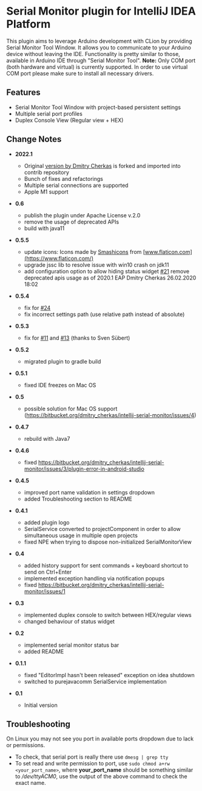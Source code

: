 # Serial Monitor plugin for IntelliJ IDEA Platform #

This plugin aims to leverage Arduino development with CLion by providing Serial Monitor Tool Window. It allows you to communicate to your
Arduino device without leaving the IDE. Functionality is pretty similar to those, available in Arduino IDE through "Serial Monitor Tool".
**Note:** Only COM port (both hardware and virtual) is currently supported. In order to use virtual COM port please make sure to install all
necessary drivers.

## Features ##

- Serial Monitor Tool Window with project-based persistent settings
- Multiple serial port profiles
- Duplex Console View (Regular view + HEX)

## Change Notes ##

- **2022.1** 
  - Original [version by Dmitry Cherkas](https://bitbucket.org/dmitry_cherkas/intellij-serial-monitor) is forked and imported into contrib repository 
  - Bunch of fixes and refactorings
  - Multiple serial connections are supported
  - Apple M1 support

- **0.6**
  - publish the plugin under Apache License v.2.0
  - remove the usage of deprecated APIs
  - build with java11
- **0.5.5**
  - update icons: Icons made by [Smashicons](https://www.flaticon.com/authors/smashicons) from [www.flaticon.com](https://www.flaticon.com/)
  - upgrade jssc lib to resolve issue with win10 crash on jdk11
  - add configuration option to allow hiding status
    widget [#21](https://bitbucket.org/dmitry_cherkas/intellij-serial-monitor/issues/21/allow-disabling-of-status-bar-widget)
    remove deprecated apis usage as of 2020.1 EAP Dmitry Cherkas 26.02.2020 18:02
- **0.5.4**
  - fix for [#24](https://bitbucket.org/dmitry_cherkas/intellij-serial-monitor/issues/24/not-working-in-clion-20201-eap)
  - fix incorrect settings path (use relative path instead of absolute)
- **0.5.3**
  - fix for [#11](https://bitbucket.org/dmitry_cherkas/intellij-serial-monitor/issues/11)
    and [#13](https://bitbucket.org/dmitry_cherkas/intellij-serial-monitor/issues/13) (thanks to Sven Sübert)
- **0.5.2**
  - migrated plugin to gradle build
- **0.5.1**
  - fixed IDE freezes on Mac OS
- **0.5**
  - possible solution for Mac OS support (https://bitbucket.org/dmitry_cherkas/intellij-serial-monitor/issues/4)
- **0.4.7**
  - rebuild with Java7
- **0.4.6**
  - fixed https://bitbucket.org/dmitry_cherkas/intellij-serial-monitor/issues/3/plugin-error-in-android-studio
- **0.4.5**
  - improved port name validation in settings dropdown
  - added Troubleshooting section to README
- **0.4.1**
  - added plugin logo
  - SerialService converted to projectComponent in order to allow simultaneous usage in multiple open projects
  - fixed NPE when trying to dispose non-initialized SerialMonitorView
- **0.4**
  - added history support for sent commands + keyboard shortcut to send on Ctrl+Enter
  - implemented exception handling via notification popups
  - fixed https://bitbucket.org/dmitry_cherkas/intellij-serial-monitor/issues/1
- **0.3**
  - implemented duplex console to switch between HEX/regular views
  - changed behaviour of status widget
- **0.2**
  - implemented serial monitor status bar
  - added README
- **0.1.1**
  - fixed "EditorImpl hasn't been released" exception on idea shutdown
  - switched to purejavacomm SerialService implementation
- **0.1**
  - Initial version

## Troubleshooting ##

On Linux you may not see you port in available ports dropdown due to lack or permissions.

- To check, that serial port is really there use ```dmesg | grep tty```
- To set read and write permission to port, use ```sudo chmod a+rw <your_port_name>```, where **your_port_name** should
  be something similar to _/dev/ttyACM0_, use the output of the above command to check the exact name.

